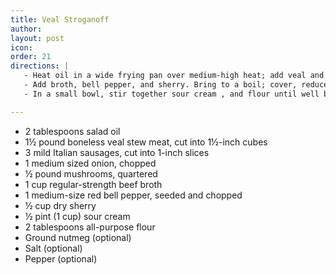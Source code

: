 ```yaml
---
title: Veal Stroganoff
author:
layout: post
icon:
order: 21
directions: |
   - Heat oil in a wide frying pan over medium-high heat; add veal and sausages and cook, stirring, until well browned on all sides. Stir in onion and mushrooms and cook until onion is soft.
   - Add broth, bell pepper, and sherry. Bring to a boil; cover, reduce heat, and simmer until meat is tender when pierced (~1 hour). Increase heat to high and cook, uncovered until liquid is reduced to ~1 cup. Reduce heat to medium.
   - In a small bowl, stir together sour cream , and flour until well blended, then stir into veal mixture; season to taste with nutmeg, salt, and pepper. Cook, stirring until bubbly.

---
```


<ul>
	<li>2 tablespoons salad oil</li>
	<li>1½ pound boneless veal stew meat, cut into 1½-inch cubes</li>
	<li>3 mild Italian sausages, cut into 1-inch slices</li>
	<li>1 medium sized onion, chopped</li>
	<li>½ pound mushrooms, quartered</li>
	<li>1 cup regular-strength beef broth</li>
	<li>1 medium-size red bell pepper, seeded and chopped</li>
	<li>½ cup dry sherry</li>
	<li>½ pint (1 cup) sour cream</li>
	<li>2 tablespoons all-purpose flour</li>
	<li>Ground nutmeg (optional)</li>
	<li>Salt (optional)</li>
	<li>Pepper (optional)</li>
</ul>